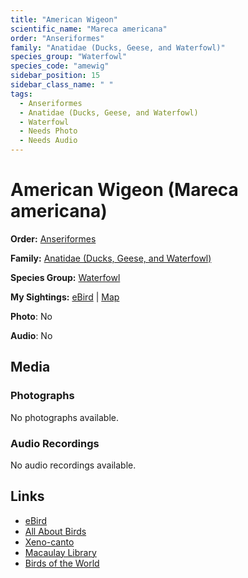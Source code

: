 ```yaml
---
title: "American Wigeon"
scientific_name: "Mareca americana"
order: "Anseriformes"
family: "Anatidae (Ducks, Geese, and Waterfowl)"
species_group: "Waterfowl"
species_code: "amewig"
sidebar_position: 15
sidebar_class_name: " "
tags: 
  - Anseriformes
  - Anatidae (Ducks, Geese, and Waterfowl)
  - Waterfowl
  - Needs Photo
  - Needs Audio
---
```


# American Wigeon (Mareca americana)

**Order:** [Anseriformes](/tags/anseriformes)

**Family:** [Anatidae (Ducks, Geese, and Waterfowl)](/tags/anatidae-ducks-geese-and-waterfowl)

**Species Group:** [Waterfowl](/tags/waterfowl)

**My Sightings:** [eBird](https://ebird.org/lifelist?r=world&time=life&spp=amewig) | [Map](/map?species_code=amewig)

**Photo**: No 

**Audio**: No

## Media
### Photographs
No photographs available.

### Audio Recordings
No audio recordings available.

## Links
* [eBird](https://ebird.org/species/amewig) 
* [All About Birds](https://www.allaboutbirds.org/guide/amewig) 
* [Xeno-canto](https://www.xeno-canto.org/species/mareca-americana) 
* [Macaulay Library](https://search.macaulaylibrary.org/catalog?taxonCode=amewig&sort=rating_rank_desc)
* [Birds of the World](https://birdsoftheworld.org/bow/species/amewig)
